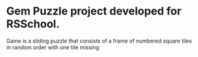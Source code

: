 # Gem Puzzle  project developed for RSSchool.
Game is a sliding puzzle that consists of a frame of numbered square tiles in random order with one tile missing
